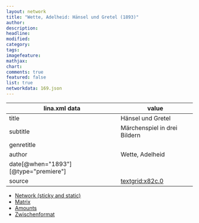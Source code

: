 ```yaml
---
layout: network
title: "Wette, Adelheid: Hänsel und Gretel (1893)"
author:
description:
headline:
modified:
category:
tags:
imagefeature: 
mathjax: 
chart: 
comments: true
featured: false
list: true
networkdata: 169.json
---
```

lina.xml data  | value
------------- | -------------
title|Hänsel und Gretel
subtitle|Märchenspiel in drei Bildern
genretitle|
author|Wette, Adelheid
date[@when="1893"][@type="premiere"]|
source|[textgrid:x82c.0](https://textgridlab.org/1.0/tgcrud-public/rest/textgrid:x82c.0/data)



* [Network (sticky and static)](/network169)
* [Matrix](/matrix169)
* [Amounts](/amounts169)
* [Zwischenformat](/lina169 )

